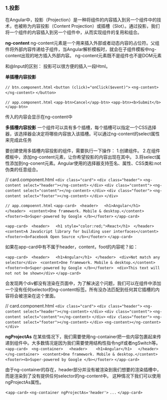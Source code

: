 ### 1.投影
在Angular中，投影（Projection）是一种将组件的内容插入到另一个组件中的技术，也被称为内容投影（Content Projection）或插槽（Slot）。通过投影，我们将一个组件的内容插入到另一个组件中，从而实现组件的复用和组合。

**ng-content**
ng-content元素是一个用来插入外部或者动态内容的占位符。父组件将外部内容传递给子组件，当Angular解析模板时，就会在子组件模板中ng-content出现的地方插入外部内容。
ng-content元素既不是组件也不是DOM元素

和@Input的区别：
投影可以很方便的插入一段Html。

**单插槽内容投影**

`// btn.component.html`
`<button (click)="onClick($event)">`
	`<ng-content></ng-content>`
`</button>`

`// app.component.html`
`<app-btn>Cancel</app-btn>`
`<app-btn><b>Submit</b></app-btn>`

传入的内容会显示在ng-content中

**多插槽内容投影**
一个组件可以具有多个插槽，每个插槽可以指定一个CSS选择器，该选择器会决定将哪些内容放入该插槽。可以通过ng-content的select属性来完成此任务

要创建使用多插槽内容投影的组件，需要执行一下操作：
1.创建组件。
2.在组件模板中，添加ng-content元素，让你希望投影的内容出现在其中。
3.将select属性添加到ng-conent元素。Angular使用的选择器支持签名、属性、CSS类和:not伪类的任意组合。

// card.component.html
`<div class="card">` 
	`<div class="header">`
		 `<ng-content select="header"></ng-content>` 
	`</div>`
	`<div class="content">`
		  `<ng-content select="content"></ng-content>`
	`</div>`
	`<div class="footer">`
		  `<ng-content select="footer"></ng-content>`
	`</div>`
`</div>`

`// app.compoennt.html`
`<app-card>`
  `<header>`
    `<h1>Angular</h1>`
  `</header>`
  `<content>One framework. Mobile & desktop.</content>`
  `<footer><b>Super-powered by Google </b></footer>`
`</app-card>`

`<app-card>`
  `<header>`
    `<h1 style="color:red;">React</h1>`
  `</header>`
  `<content>A JavaScript library for building user interfaces</content>`
  `<footer><b>Facebook Open Source </b></footer>`
`</app-card>`

如果在app-card中有不属于header，content，foot的内容呢？如：

`<app-card>`
  `<header>`
    `<h1>Angular</h1>`
  `</header>`
  `<div>Not match any selector</div>`
  `<content>One framework. Mobile & desktop.</content>`
  `<footer><b>Super-powered by Google </b></footer>`
  `<div>This text will not not be shown</div>`
`</app-card>`

会发现两个div都没有渲染在页面中，为了解决这个问题，我们可以在组件中添加一个没有任何selector的ng-content标签。所有没办法匹配到任何其它插槽的内容将会被渲染在这个里面。

// card.component.html
`<div class="card">` 
	`<div class="header">`
		 `<ng-content select="header"></ng-content>` 
	`</div>`
	`<div class="content">`
		  `<ng-content select="content"></ng-content>`
	`</div>`
	`<div class="footer">`
		  `<ng-content select="footer"></ng-content>`
	`</div>`
	`<ng-content></ng-content>`
`</div>`

**ngProjectAs**
在某些情况下，我们需要使用ng-container把一些内容包裹起来传递到组件中。大多数情况是因为我们需要使用结构性指令ngIf或者ngSwitch等。
`<app-card>`
  `<ng-container>`
    `<header>`
      `<h1>Angular</h1>`
    `</header>`
  `</ng-container>`
  `<content>One framework. Mobile & desktop.</content>`
  `<footer><b>Super-powered by Google </b></footer>`
`</app-card>`

由于ng-container的存在，header部分并没有被渲染到我们想要的渲染插槽中，而是渲染到了没有提供任何selector的ng-content中。
这种情况下我们可以使用ngProjectAs属性。

<`app-card>`
  `<ng-container ngProjectAs='header'>`
    `...`
`</app-card>`

